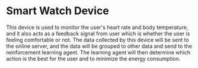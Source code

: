 # Smart Watch Device

This device is used to monitor the user's heart rate and body temperature, and it also acts as a feedback signal from user which is whether the user is feeling comfortable or not. The data collected by this device will be sent to the online server, and the data will be grouped to other data and send to the reinforcement learning agent. The learning agent will then determine which action is the best for the user and to minimize the energy consumption.
